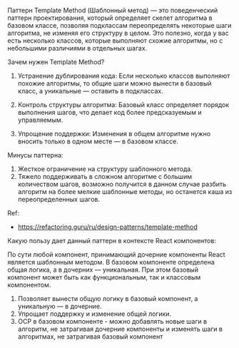 Паттерн Template Method (Шаблонный метод) — это поведенческий паттерн проектирования, который определяет скелет алгоритма в базовом классе, позволяя подклассам переопределять некоторые шаги алгоритма, не изменяя его структуру в целом. Это полезно, когда у вас есть несколько классов, которые выполняют схожие алгоритмы, но с небольшими различиями в отдельных шагах.

Зачем нужен Template Method?

1. Устранение дублирования кода: Если несколько классов выполняют похожие алгоритмы, то общие шаги можно вынести в базовый класс, а уникальные — оставить в подклассах.

2. Контроль структуры алгоритма: Базовый класс определяет порядок выполнения шагов, что делает код более предсказуемым и управляемым.

3. Упрощение поддержки: Изменения в общем алгоритме нужно вносить только в одном месте — в базовом классе.

Минусы паттерна:

1. Жесткое ограничение на структуру шаблонного метода.
2. Тяжело поддерживать в сложном алгоритме с большим количеством шагов, возможно получится в данном случае разбить алгоритм на более мелкие шаблонные методы, но останется каша из переопределенных шагов.

Ref:

- https://refactoring.guru/ru/design-patterns/template-method

Какую пользу дает данный паттерн в контексте React компонентов:

По сути любой компонент, принимающий дочерние компоненты React является шаблонным методом.
В базовом компоненте определена общая логика, а в дочерних — уникальная.
При этом базовый компонент может быть как функциональным, так и классовым компонентом.

1. Позволяет вынести общую логику в базовый компонент, а уникальную — в дочерние.
2. Упрощает поддержку и изменение общей логики.
3. OCP в базовом компоненте - можно добавлять новые шаги в алгоритм, не затрагивая дочерние компоненты и изменять шаги в алгоритмах, не затрагивая базовый компонент
